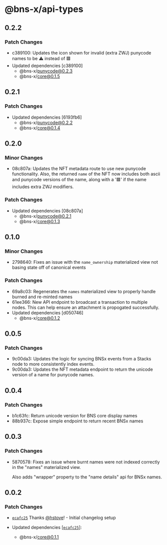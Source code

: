 # @bns-x/api-types

## 0.2.2

### Patch Changes

- c389100: Updates the icon shown for invalid (extra ZWJ) punycode names to be ⚠️ instead of 🟥
- Updated dependencies [c389100]
  - @bns-x/punycode@0.2.3
  - @bns-x/core@0.1.5

## 0.2.1

### Patch Changes

- Updated dependencies [6193fb6]
  - @bns-x/punycode@0.2.2
  - @bns-x/core@0.1.4

## 0.2.0

### Minor Changes

- 08c807a: Updates the NFT metadata route to use new punycode functionality. Also, the returned `name` of the NFT now includes both ascii and punycode versions of the name, along with a '🟥' if the name includes extra ZWJ modifiers.

### Patch Changes

- Updated dependencies [08c807a]
  - @bns-x/punycode@0.2.1
  - @bns-x/core@0.1.3

## 0.1.0

### Minor Changes

- 2798640: Fixes an issue with the `name_ownership` materialized view not basing state off of canonical events

### Patch Changes

- 69a8c03: Regenerates the `names` materialized view to properly handle burned and re-minted names
- 61ee366: New API endpoint to broadcast a transaction to multiple nodes. This can help ensure an attachment is propogated successfully.
- Updated dependencies [d050746]
  - @bns-x/core@0.1.2

## 0.0.5

### Patch Changes

- 9c00da3: Updates the logic for syncing BNSx events from a Stacks node to more consistently index events.
- 9c00da3: Updates the NFT metadata endpoint to return the unicode version of a name for punycode names.

## 0.0.4

### Patch Changes

- b1c63fc: Return unicode version for BNS core display names
- 88b937c: Expose simple endpoint to return recent BNSx names

## 0.0.3

### Patch Changes

- 5870578: Fixes an issue where burnt names were not indexed correctly in the "names" materialized view.

  Also adds "wrapper" property to the "name details" api for BNSx names.

## 0.0.2

### Patch Changes

- [`ecafc25`](https://github.com/mechanismHQ/bns-x/commit/ecafc25afbbb1892a3ab6483e11dc4af13765e28) Thanks [@hstove](https://github.com/hstove)! - Initial changelog setup

- Updated dependencies [[`ecafc25`](https://github.com/mechanismHQ/bns-x/commit/ecafc25afbbb1892a3ab6483e11dc4af13765e28)]:
  - @bns-x/core@0.1.1
